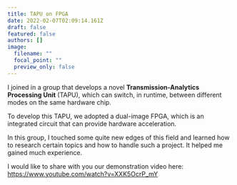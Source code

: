 ```yaml
---
title: TAPU on FPGA
date: 2022-02-07T02:09:14.161Z
draft: false
featured: false
authors: []
image:
  filename: ""
  focal_point: ""
  preview_only: false
---
```

I joined in a group that develops a novel **Transmission-Analytics Processing Unit** (TAPU), which can switch, in runtime, between different modes on the same hardware chip.

To develop this TAPU, we adopted a dual-image FPGA, which is an integrated circuit that can provide hardware acceleration.

In this group, I touched some quite new edges of this field and learned how to research certain topics and how to handle such a project. It helped me gained much experience.

I would like to share with you our demonstration video here: https://www.youtube.com/watch?v=XXK5OcrP_mY
